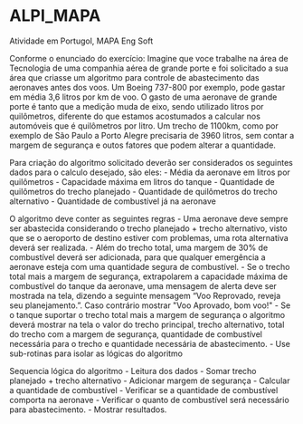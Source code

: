 # ALPI_MAPA
Atividade em Portugol, MAPA Eng Soft

Conforme o enunciado do exercício:
Imagine que voce trabalhe na área de Tecnologia de uma companhia aérea de grande porte e foi solicitado a sua área que criasse um algoritmo para controle de abastecimento das aeronaves antes dos voos. Um Boeing 737-800 por exemplo, pode gastar em média 3,6 litros por km de voo. O gasto de uma aeronave de grande porte é tanto que a medição muda de eixo, sendo utilizado litros por quilômetros, diferente do que estamos acostumados a calcular nos automóveis que é quilômetros por litro. Um trecho de 1100km, como por exemplo de São Paulo a Porto Alegre precisaria de 3960 litros, sem contar a margem de segurança e outos fatores que podem alterar a quantidade.

Para criação do algoritmo solicitado deverão ser considerados os seguintes dados para o calculo desejado, são eles:
    - Média da aeronave em litros por quilômetros
    - Capacidade máxima em litros do tanque
    - Quantidade de quilômetros do trecho planejado
    - Quantidade de quilômetros do trecho alternativo
    - Quantidade de combustível já na aeronave
    
O algoritmo deve conter as seguintes regras
    - Uma aeronave deve sempre ser abastecida considerando o trecho planejado + trecho alternativo, visto que se o aeroporto de destino estiver com problemas, uma rota alternativa deverá ser realizada.
    - Além do trecho total, uma margem de 30% de combustível deverá ser adicionada, para que qualquer emergência a aeronave esteja com uma quantidade segura de combustível.
    - Se o trecho total mais a margem de segurança, extrapolarem a capacidade máxima de combustível do tanque da aeronave, uma mensagem de alerta deve ser mostrada na tela, dizendo a seguinte mensagem “Voo Reprovado, reveja seu planejamento.”. Caso contrário mostrar "Voo Aprovado, bom voo!"
    - Se o tanque suportar o trecho total mais a margem de segurança o algoritmo deverá mostrar na tela o valor do trecho principal, trecho alternativo, total do trecho com a margem de segurança, quantidade de combustível necessária para o trecho e quantidade necessária de abastecimento.
    - Use sub-rotinas para isolar as lógicas do algoritmo

Sequencia lógica do algoritmo
    - Leitura dos dados
    - Somar trecho planejado + trecho alternativo
    - Adicionar margem de segurança
    - Calcular a quantidade de combustível
    - Verificar se a quantidade de combustível comporta na aeronave
    - Verificar o quanto de combustível será necessário para abastecimento.
    - Mostrar resultados.
